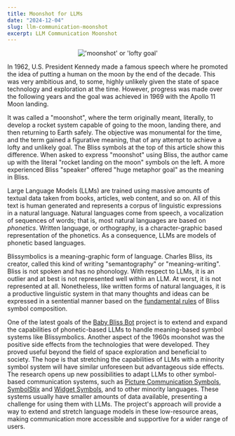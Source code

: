 ```yaml
---
title: Moonshot for LLMs
date: "2024-12-04"
slug: llm-communication-moonshot
excerpt: LLM Communication Moonshot
---
```

<figure style="text-align: center">
  <img src="/news/images/moonshotBliss.png" alt="'moonshot' or 'lofty goal'">
</figure>

In 1962, U.S. President Kennedy made a famous speech where he promoted the idea
of putting a human on the moon by the end of the decade. This was very ambitious
and, to some, highly unlikely given the state of space technology and
exploration at the time. However, progress was made over the following years
and the goal was achieved in 1969 with the Apollo 11 Moon landing.

It was called a "moonshot", where the term originally meant, literally, to
develop a rocket system capable of going to the moon, landing there, and then
returning to Earth safely. The objective was monumental for the time, and the
term gained a figurative meaning, that of any attempt to achieve a lofty and
unlikely goal. The Bliss symbols at the top of this article show this
difference. When asked to express "moonshot" using Bliss, the author came up
with the literal "rocket landing on the moon" symbols on the left. A more
experienced Bliss "speaker" offered "huge metaphor goal" as the meaning in
Bliss.

Large Language Models (LLMs) are trained using massive amounts of textual data
taken from books, articles, web content, and so on. All of this text is human
generated and represents a corpus of linguistic expressions in a natural
language. Natural languages come from speech, a vocalization of sequences of
words; that is, most natural languages are based on <em>phonetics</em>. Written
language, or orthography, is a character-graphic based representation of the
phonetics. As a consequence, LLMs are models of phonetic based languages.

Blissymbolics is a meaning-graphic form of language. Charles Bliss, its
creator, called this kind of writing "semantography" or "meaning-writing".
Bliss is not spoken and has no phonology. With respect to LLMs, it is an
outlier and at best is not represented well within an LLM. At worst, it is not
represented at all. Nonetheless, like written forms of natural languages, it is
a productive linguistic system in that many thoughts and ideas can be expressed
in a sentential manner based on the [fundamental rules](https://www.blissymbolics.org/images/bliss-rules.pdf) of Bliss symbol
composition.

One of the latest goals of the [Baby Bliss Bot](https://floeproject.org/baby-bliss-bot-project/)
project is to extend and expand the capabilities of phonetic-based LLMs to
handle meaning-based symbol systems like Blissymbolics. Another aspect of the
1960s moonshot was the positive side effects from the technologies that were
developed. They proved useful beyond the field of space exploration and
beneficial to society. The hope is that stretching the capabilities of LLMs with
a minority symbol system will have similar unforeseen but advantageous side
effects. The research opens up new possibilities to adapt LLMs to other
symbol-based communication systems, such as [Picture Communication Symbols](https://us.tobiidynavox.com/products/picture-communication-symbols-pcs),
[SymbolStix](https://www.n2y.com/symbolstix-prime/) and [Widget Symbols](https://www.widgit.com/),
and to other minority languages. These systems usually have smaller amounts of
data available, presenting a challenge for using them with LLMs. The project's
approach will provide a way to extend and stretch language models in these
low-resource areas, making communication more accessible and supportive for a
wider range of users.
